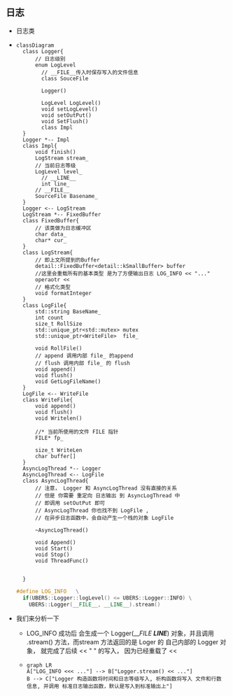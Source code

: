 ## 日志

- 日志类

- ```mermaid
  classDiagram
  	class Logger{
  		// 日志级别
  		enum LogLevel 
          // __FILE__传入时保存写入的文件信息 
          class SouceFile
         
          Logger()
           
          LogLevel LogLevel()
          void setLogLevel()
          void setOutPut()
          void SetFlush()
          class Impl
  	}
  	Logger *-- Impl
  	class Impl{
  		void finish()
  		LogStream stream_
  		// 当前日志等级
  		LogLevel level_
          // __LINE__
          int line_
  		// __FILE__
  		SourceFile Basename_
  	}
  	Logger <-- LogStream
  	LogStream *-- FixedBuffer
  	class FixedBuffer{
  		// 该类做为日志缓冲区
  		char data_
  		char* cur_
  	}
  	class LogStream{
  		// 即上文所提到的Buffer
  		detail::FixedBuffer<detail::kSmallBuffer> buffer
  		//这里会重载所有的基本类型 是为了方便输出日志 LOG_INFO << "..."
  		operaotr <<
  		// 格式化类型
  		void formatInteger
  	}
  	class LogFile{
  		std::string BaseName_
  		int count 
  		size_t RollSize
  		std::unique_ptr<std::mutex> mutex
  		std::unique_ptr<WriteFile>  file_
  	
  		void RollFile()
  		// append 调用内部 file_ 的append
  		// flush 调用内部 file_ 的 flush
  		void append()
  		void flush()
  		void GetLogFileName()
  	}
  	LogFile <-- WriteFile
  	class WriteFile{
  		void append()
  		void flush()
  		void Writelen()
  		
  		//* 当前所使用的文件 FILE 指针
  		FILE* fp_
  		
  		size_t WriteLen
  		char buffer[]
  	}
  	AsyncLogThread *-- Logger
  	AsyncLogThread <-- LogFile
  	class AsyncLogThread{
  		// 注意， Logger 和 AsyncLogThread 没有直接的关系
  		// 但是 你需要 重定向 日志输出 到 AsyncLogThread 中
  		// 即调用 setOutPut 即可
  		// AsyncLogThread 你也找不到 LogFile , 
  		// 在异步日志函数中，会自动产生一个栈的对象 LogFile
  	
  		~AsyncLogThread()
  		
  		void Append()
  		void Start()
  		void Stop()
  		void ThreadFunc()
  		
  		
  	}
  ```
  
  ```c++
  #define LOG_INFO   \
    if(UBERS::Logger::logLevel() <= UBERS::Logger::INFO) \
      UBERS::Logger(__FILE__, __LINE__).stream()
  ```
  
- 我们来分析一下

  - LOG_INFO 成功后 会生成一个 Logger(____FILE_  __LINE___) 对象，并且调用  .stream() 方法，而stream 方法返回的是 Loger 的 自己内部的 Logger 对象， 就完成了后续 << " " 的写入， 因为已经重载了 <<

  - ```mermaid
    graph LR
    A["LOG_INFO <<< ..."] --> B["Logger.stream() << ..."]
    B --> C["Logger 构造函数将时间和日志等级写入, 析构函数将写入 文件和行数信息, 并调用 标准日志输出函数，默认是写入到标准输出上"] 
    

